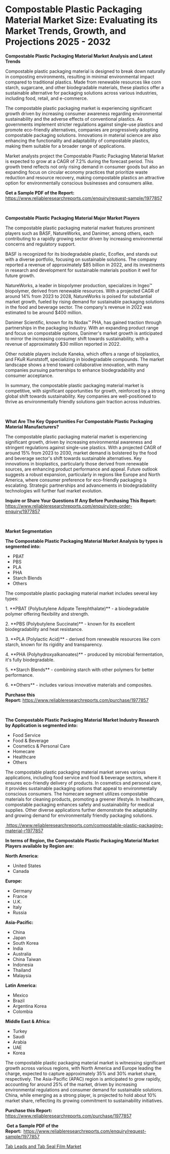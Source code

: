 <p><h1>Compostable Plastic Packaging Material Market Size: Evaluating its Market Trends, Growth, and Projections 2025 - 2032</h1></p><p><strong>Compostable Plastic Packaging Material Market Analysis and Latest Trends</strong></p>
<p><p>Compostable plastic packaging material is designed to break down naturally in composting environments, resulting in minimal environmental impact compared to traditional plastics. Made from renewable resources like corn starch, sugarcane, and other biodegradable materials, these plastics offer a sustainable alternative for packaging solutions across various industries, including food, retail, and e-commerce.</p><p>The compostable plastic packaging market is experiencing significant growth driven by increasing consumer awareness regarding environmental sustainability and the adverse effects of conventional plastics. As governments implement stricter regulations against single-use plastics and promote eco-friendly alternatives, companies are progressively adopting compostable packaging solutions. Innovations in material science are also enhancing the functionality and adaptability of compostable plastics, making them suitable for a broader range of applications.</p><p>Market analysts project the Compostable Plastic Packaging Material Market is expected to grow at a CAGR of 7.2% during the forecast period. This growth trend reflects not only rising demand in consumer goods but also an expanding focus on circular economy practices that prioritize waste reduction and resource recovery, making compostable plastics an attractive option for environmentally conscious businesses and consumers alike.</p></p>
<p><strong>Get a Sample PDF of the Report:&nbsp;</strong> <a href="https://www.reliableresearchreports.com/enquiry/request-sample/1977857?utm_campaign=2202&utm_medium=2&utm_source=Github&utm_content=ia&utm_term=01042025&utm_id=compostable-plastic-packaging-material">https://www.reliableresearchreports.com/enquiry/request-sample/1977857</a></p>
<p>&nbsp;</p>
<p><strong>Compostable Plastic Packaging Material Major Market Players</strong></p>
<p><p>The compostable plastic packaging material market features prominent players such as BASF, NatureWorks, and Danimer, among others, each contributing to a rapidly growing sector driven by increasing environmental concerns and regulatory support.</p><p>BASF is recognized for its biodegradable plastic, Ecoflex, and stands out with a diverse portfolio, focusing on sustainable solutions. The company reported a revenue of approximately $85 billion in 2022, and its investments in research and development for sustainable materials position it well for future growth.</p><p>NatureWorks, a leader in biopolymer production, specializes in Ingeo™ biopolymer, derived from renewable resources. With a projected CAGR of around 14% from 2023 to 2028, NatureWorks is poised for substantial market growth, fueled by rising demand for sustainable packaging solutions in the food and beverage sector. The company's revenue in 2022 was estimated to be around $400 million.</p><p>Danimer Scientific, known for its Nodax™ PHA, has gained traction through partnerships in the packaging industry. With an expanding product range and focus on compostable options, Danimer's market growth is anticipated to mirror the increasing consumer shift towards sustainability, with a revenue of approximately $30 million reported in 2022.</p><p>Other notable players include Kaneka, which offers a range of bioplastics, and FKuR Kunststoff, specializing in biodegradable compounds. The market landscape shows a trend toward collaborative innovation, with many companies pursuing partnerships to enhance biodegradability and consumer acceptance.</p><p>In summary, the compostable plastic packaging material market is competitive, with significant opportunities for growth, reinforced by a strong global shift towards sustainability. Key companies are well-positioned to thrive as environmentally friendly solutions gain traction across industries.</p></p>
<p>&nbsp;</p>
<p><strong>What Are The Key Opportunities For Compostable Plastic Packaging Material Manufacturers?</strong></p>
<p><p>The compostable plastic packaging material market is experiencing significant growth, driven by increasing environmental awareness and stringent regulations against single-use plastics. With a projected CAGR of around 15% from 2023 to 2030, market demand is bolstered by the food and beverage sector's shift towards sustainable alternatives. Key innovations in bioplastics, particularly those derived from renewable sources, are enhancing product performance and appeal. Future outlook suggests a robust expansion, particularly in regions like Europe and North America, where consumer preference for eco-friendly packaging is escalating. Strategic partnerships and advancements in biodegradability technologies will further fuel market evolution.</p></p>
<p><strong>Inquire or Share Your Questions If Any Before Purchasing This Report:</strong> <a href="https://www.reliableresearchreports.com/enquiry/pre-order-enquiry/1977857?utm_campaign=2202&utm_medium=2&utm_source=Github&utm_content=ia&utm_term=01042025&utm_id=compostable-plastic-packaging-material">https://www.reliableresearchreports.com/enquiry/pre-order-enquiry/1977857</a></p>
<p>&nbsp;</p>
<p><strong>Market Segmentation</strong></p>
<p><strong>The Compostable Plastic Packaging Material Market Analysis by types is segmented into:</strong></p>
<p><ul><li>PBAT</li><li>PBS</li><li>PLA</li><li>PHA</li><li>Starch Blends</li><li>Others</li></ul></p>
<p><p>The compostable plastic packaging material market includes several key types: </p><p>1. **PBAT (Polybutylene Adipate Terephthalate)** - a biodegradable polymer offering flexibility and strength. </p><p>2. **PBS (Polybutylene Succinate)** - known for its excellent biodegradability and heat resistance. </p><p>3. **PLA (Polylactic Acid)** - derived from renewable resources like corn starch, known for its rigidity and transparency. </p><p>4. **PHA (Polyhydroxyalkanoates)** - produced by microbial fermentation, it's fully biodegradable. </p><p>5. **Starch Blends** - combining starch with other polymers for better performance. </p><p>6. **Others** - includes various innovative materials and composites.</p></p>
<p><strong>Purchase this Report:&nbsp;</strong><a href="https://www.reliableresearchreports.com/purchase/1977857?utm_campaign=2202&utm_medium=2&utm_source=Github&utm_content=ia&utm_term=01042025&utm_id=compostable-plastic-packaging-material">https://www.reliableresearchreports.com/purchase/1977857</a></p>
<p>&nbsp;</p>
<p><strong>The Compostable Plastic Packaging Material Market Industry Research by Application is segmented into:</strong></p>
<p><ul><li>Food Service</li><li>Food & Beverage</li><li>Cosmetics & Personal Care</li><li>Homecare</li><li>Healthcare</li><li>Others</li></ul></p>
<p><p>The compostable plastic packaging material market serves various applications, including food service and food & beverage sectors, where it ensures eco-friendly delivery of products. In cosmetics and personal care, it provides sustainable packaging options that appeal to environmentally conscious consumers. The homecare segment utilizes compostable materials for cleaning products, promoting a greener lifestyle. In healthcare, compostable packaging enhances safety and sustainability for medical supplies. Other diverse applications further demonstrate the adaptability and growing demand for environmentally friendly packaging solutions.</p></p>
<p><a href="https://www.reliableresearchreports.com/compostable-plastic-packaging-material-r1977857?utm_campaign=2202&utm_medium=2&utm_source=Github&utm_content=ia&utm_term=01042025&utm_id=compostable-plastic-packaging-material">&nbsp;https://www.reliableresearchreports.com/compostable-plastic-packaging-material-r1977857</a></p>
<p><strong>In terms of Region, the Compostable Plastic Packaging Material Market Players available by Region are:</strong></p>
<p>
    <p> <strong> North America: </strong>
        <ul>
            <li>United States</li>
            <li>Canada</li>
        </ul>
        </p> 
    <p> <strong> Europe: </strong>
        <ul>
            <li>Germany</li>
            <li>France</li>
            <li>U.K.</li>
            <li>Italy</li>
            <li>Russia</li>
        </ul>
        </p> 
    <p> <strong> Asia-Pacific: </strong>
        <ul>
            <li>China</li>
            <li>Japan</li>
            <li>South Korea</li>
            <li>India</li>
            <li>Australia</li>
            <li>China Taiwan</li>
            <li>Indonesia</li>
            <li>Thailand</li>
            <li>Malaysia</li>
        </ul>
        </p> 
    <p> <strong> Latin America: </strong>
        <ul>
            <li>Mexico</li>
            <li>Brazil</li>
            <li>Argentina Korea</li>
            <li>Colombia</li>
        </ul>
        </p> 
    <p> <strong> Middle East & Africa: </strong>
        <ul>
            <li>Turkey</li>
            <li>Saudi</li>
            <li>Arabia</li>
            <li>UAE</li>
            <li>Korea</li>
        </ul>
    </p>
    </p>
<p><p>The compostable plastic packaging material market is witnessing significant growth across various regions, with North America and Europe leading the charge, expected to capture approximately 35% and 30% market share, respectively. The Asia-Pacific (APAC) region is anticipated to grow rapidly, accounting for around 25% of the market, driven by increasing environmental regulations and consumer demand for sustainable solutions. China, while emerging as a strong player, is projected to hold about 10% market share, reflecting its growing commitment to sustainability initiatives.</p></p>
<p><strong>Purchase this Report: </strong><a href="https://www.reliableresearchreports.com/purchase/1977857?utm_campaign=2202&utm_medium=2&utm_source=Github&utm_content=ia&utm_term=01042025&utm_id=compostable-plastic-packaging-material">https://www.reliableresearchreports.com/purchase/1977857</a></p>
<p>&nbsp;<strong>Get a Sample PDF of the Report:&nbsp;&nbsp;</strong><a href="https://www.reliableresearchreports.com/enquiry/request-sample/1977857?utm_campaign=2202&utm_medium=2&utm_source=Github&utm_content=ia&utm_term=01042025&utm_id=compostable-plastic-packaging-material">https://www.reliableresearchreports.com/enquiry/request-sample/1977857</a></p>
<p><strong></strong></p>
<p><p><a href="https://github.com/nacarnzina/Market-Research-Report-List-1/blob/main/tab-leads-and-tab-seal-film-market.md?utm_campaign=2202&utm_medium=2&utm_source=Github&utm_content=ia&utm_term=01042025&utm_id=compostable-plastic-packaging-material">Tab Leads and Tab Seal Film Market</a></p></p>